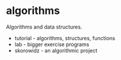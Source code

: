 # algorithms
Algorithms and data structures.

- tutorial - algorithms, structures, functions
- lab - bigger exercise programs
- skorowidz - an algorithmic project
